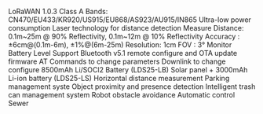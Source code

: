 LoRaWAN 1.0.3 Class A
Bands: CN470/EU433/KR920/US915/EU868/AS923/AU915/IN865
Ultra-low power consumption
Laser technology for distance detection
Measure Distance: 0.1m~25m @ 90% Reflectivity, 0.1m~12m @ 10% Reflectivity
Accuracy :  ±6cm@(0.1m-6m), ±1%@(6m-25m)
Resolution: 1cm
FOV : 3°
Monitor Battery Level
Support Bluetooth v5.1 remote configure and OTA update firmware
AT Commands to change parameters
Downlink to change configure
8500mAh Li/SOCl2 Battery (LDS25-LB)
Solar panel + 3000mAh Li-ion battery (LDS25-LS)
Horizontal distance measurement
Parking management syste
Object proximity and presence detection
Intelligent trash can management system
Robot obstacle avoidance
Automatic control
Sewer

